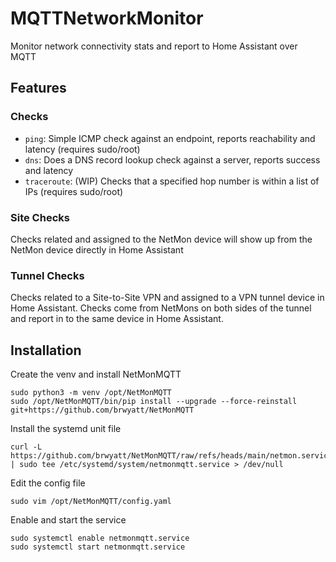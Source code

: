 # MQTTNetworkMonitor
Monitor network connectivity stats and report to Home Assistant over MQTT

## Features
### Checks
* `ping`: Simple ICMP check against an endpoint, reports reachability and latency (requires sudo/root)
* `dns`: Does a DNS record lookup check against a server, reports success and latency
* `traceroute`: (WIP) Checks that a specified hop number is within a list of IPs (requires sudo/root)

### Site Checks
Checks related and assigned to the NetMon device will show up from the NetMon device directly in Home Assistant

### Tunnel Checks
Checks related to a Site-to-Site VPN and assigned to a VPN tunnel device in Home Assistant. Checks come from NetMons on both sides of the tunnel and report in to the same device in Home Assistant.

## Installation
Create the venv and install NetMonMQTT
```
sudo python3 -m venv /opt/NetMonMQTT
sudo /opt/NetMonMQTT/bin/pip install --upgrade --force-reinstall git+https://github.com/brwyatt/NetMonMQTT
```

Install the systemd unit file
```
curl -L https://github.com/brwyatt/NetMonMQTT/raw/refs/heads/main/netmon.service | sudo tee /etc/systemd/system/netmonmqtt.service > /dev/null
```

Edit the config file
```
sudo vim /opt/NetMonMQTT/config.yaml
```

Enable and start the service
```
sudo systemctl enable netmonmqtt.service
sudo systemctl start netmonmqtt.service
```
